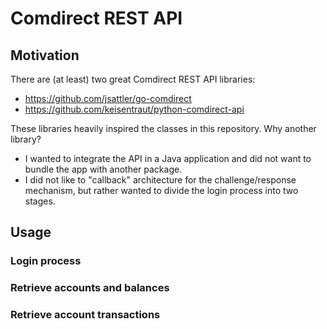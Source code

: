 # Comdirect REST API

## Motivation

There are (at least) two great Comdirect REST API libraries:

* https://github.com/jsattler/go-comdirect
* https://github.com/keisentraut/python-comdirect-api

These libraries heavily inspired the classes in this repository.
Why another library?

* I wanted to integrate the API in a Java application and did not want to bundle the app with another package.
* I did not like to "callback" architecture for the challenge/response mechanism, but rather wanted to divide the login process into two stages.

## Usage

### Login process

### Retrieve accounts and balances

### Retrieve account transactions

